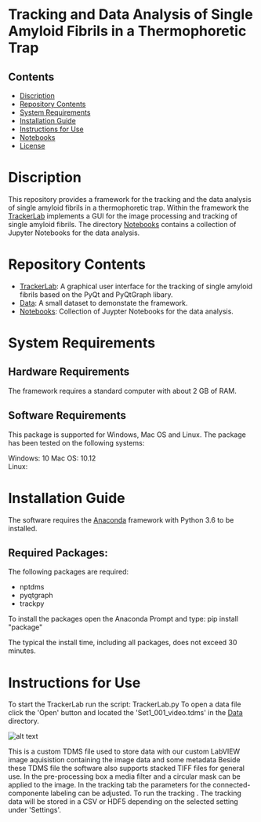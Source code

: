 # Tracking and Data Analysis of Single Amyloid Fibrils in a Thermophoretic Trap

## Contents

- [Discription](#discription)
- [Repository Contents](#repository-contents)
- [System Requirements](#system-requirements)
- [Installation Guide](#installation-guide)
- [Instructions for Use](#instructions-for-use)
- [Notebooks](#Notebooks)
- [License](./LICENSE)


# Discription

This repository provides a framework for the tracking and the data analysis of single amyloid fibrils in a thermophoretic trap. 
Within the framework the [TrackerLab](./TrackerLab) implements a GUI for the image processing and tracking of single amyloid fibrils. 
The directory [Notebooks](./Notebooks) contains a collection of Jupyter Notebooks for the data analysis.  

# Repository Contents

- [TrackerLab](./TrackerLab): A graphical user interface for the tracking of single amyloid fibrils based on the PyQt and PyQtGraph libary.
- [Data](./Data): A small dataset to demonstate the framework.
- [Notebooks](./Notebooks): Collection of Juypter Notebooks for the data analysis.


# System Requirements

## Hardware Requirements

The framework requires a standard computer with about 2 GB of RAM.

## Software Requirements

This package is supported for Windows, Mac OS and Linux. The package has been tested on the following systems:

Windows: 10
Mac OS: 10.12  
Linux:   

# Installation Guide

The software requires the [Anaconda](https://www.anaconda.com/download/) framework with Python 3.6 to be installed. 

## Required Packages:

The following packages are required:

- nptdms
- pyqtgraph
- trackpy

To install the packages open the Anaconda Prompt and type: pip install "package"

The typical the install time, including all packages, does not exceed 30 minutes.

# Instructions for Use

To start the TrackerLab run the script: TrackerLab.py
To open a data file click the 'Open' button and located the 'Set1_001_video.tdms' in the [Data](./Data) directory.  

![alt text](https://github.com/MolecularNanophotonics/TTT/blob/master/Screenshots/Screenshot-01.PNG)

This is a custom TDMS file used to store data with our custom LabVIEW image aquisistion containing the image data and some metadata 
Beside these TDMS file the software also supports stacked TIFF files for general use.
In the pre-processing box a media filter and a circular mask can be applied to the image. 
In the tracking tab the parameters for the connected-componente labeling can be adjusted.
To run the tracking . The tracking data will be stored in a CSV or HDF5 depending on the selected setting under 'Settings'.

